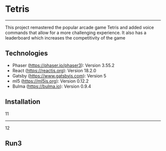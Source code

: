 # Tetris

---

This project remastered the popular arcade game Tetris and added voice commands that allow for a more challenging experience. It also has a leaderboard which increases the competitivity of the game

## Technologies

- Phaser (https://phaser.io/phaser3): Version 3.55.2
- React (https://reactjs.org): Version 18.2.0
- Gatsby (https://www.gatsbyjs.com): Version 5
- ml5 (https://ml5js.org): Version 0.12.2
- Bulma (https://bulma.io): Version 0.9.4

## Installation

11

---

12

## Run3
